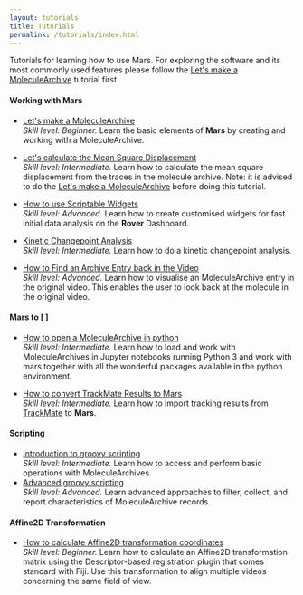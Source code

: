 ```yaml
---
layout: tutorials
title: Tutorials
permalink: /tutorials/index.html
---
```


Tutorials for learning how to use Mars. For exploring the software and its most commonly used features please follow the [Let's make a MoleculeArchive](https://duderstadt-lab.github.io/mars-docs/tutorials/workingwithmars/create-a-Molecule-Archive/) tutorial first.

#### Working with Mars
* [Let's make a MoleculeArchive](https://duderstadt-lab.github.io/mars-docs/tutorials/workingwithmars/create-a-Molecule-Archive/)  
  _Skill level: Beginner._ Learn the basic elements of **Mars** by creating and working with a MoleculeArchive.
* [Let's calculate the Mean Square Displacement](https://duderstadt-lab.github.io/mars-docs/tutorials/workingwithmars/calculate-msd/)  
  _Skill level: Intermediate._  Learn how to calculate the mean square displacement from the traces in the molecule archive.
  Note: it is advised to do the [Let's make a MoleculeArchive](https://duderstadt-lab.github.io/mars-docs/tutorials/workingwithmars/create-a-Molecule-Archive/) before doing this tutorial.

* [How to use Scriptable Widgets](https://duderstadt-lab.github.io/mars-docs/tutorials/workingwithmars/scriptable-widgets)  
  _Skill level: Advanced._  Learn how to create customised widgets for fast initial data analysis on the **Rover** Dashboard.

* [Kinetic Changepoint Analysis](https://duderstadt-lab.github.io/mars-docs/tutorials/workingwithmars/kcpa)  
  _Skill level: Intermediate._  Learn how to do a kinetic changepoint analysis.

* [How to Find an Archive Entry back in the Video](https://duderstadt-lab.github.io/mars-docs/tutorials/workingwithmars/bdv/)  
  _Skill level: Advanced._  Learn how to visualise an MoleculeArchive entry in the original video. This enables the user to look back at the molecule in the original video.

#### Mars to [ ]
* [How to open a MoleculeArchive in python](https://duderstadt-lab.github.io/mars-docs/tutorials/marsto/open-a-Molecule-Archive-in-Python/)  
  _Skill level: Intermediate._  Learn how to load and work with MoleculeArchives in Jupyter notebooks running Python 3 and work with mars together with all the wonderful packages available in the python environment.

* [How to convert TrackMate Results to Mars](https://duderstadt-lab.github.io/mars-docs/tutorials/marsto/trackmate-to-mars)  
  _Skill level: Intermediate._  Learn how to import tracking results from [TrackMate](https://imagej.net/TrackMate) to **Mars**.


#### Scripting
* [Introduction to groovy scripting](https://duderstadt-lab.github.io/mars-docs/tutorials/scripting/introduction-to-groovy-scripting/)  
  _Skill level: Intermediate._ Learn how to access and perform basic operations with MoleculeArchives.
* [Advanced groovy scripting](https://duderstadt-lab.github.io/mars-docs/tutorials/scripting/advanced-groovy-scripting/)  
  _Skill level: Advanced._ Learn advanced approaches to filter, collect, and report characteristics of MoleculeArchive records.


#### Affine2D Transformation
* [How to calculate Affine2D transformation coordinates](https://duderstadt-lab.github.io/mars-docs/tutorials/affine2D/HowToCalculateAffine2D/)  
  _Skill level: Beginner._ Learn how to calculate an Affine2D transformation matrix using the Descriptor-based registration plugin that comes standard with Fiji. Use this transformation to align multiple videos concerning the same field of view.
